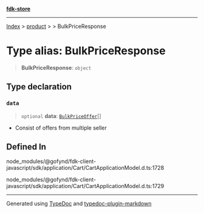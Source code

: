 [**fdk-store**](../../../README.md)
***

[Index](../../../API.md) > [product](../../README.md) > [<internal>](../README.md) > BulkPriceResponse

# Type alias: BulkPriceResponse

> **BulkPriceResponse**: `object`

## Type declaration

### `data`

> `optional` **data**: [`BulkPriceOffer`](type-alias.BulkPriceOffer.md)[]

- Consist of offers from multiple seller

## Defined In

node\_modules/@gofynd/fdk-client-javascript/sdk/application/Cart/CartApplicationModel.d.ts:1728

node\_modules/@gofynd/fdk-client-javascript/sdk/application/Cart/CartApplicationModel.d.ts:1729

***
Generated using [TypeDoc](https://typedoc.org/) and [typedoc-plugin-markdown](https://www.npmjs.com/package/typedoc-plugin-markdown)
